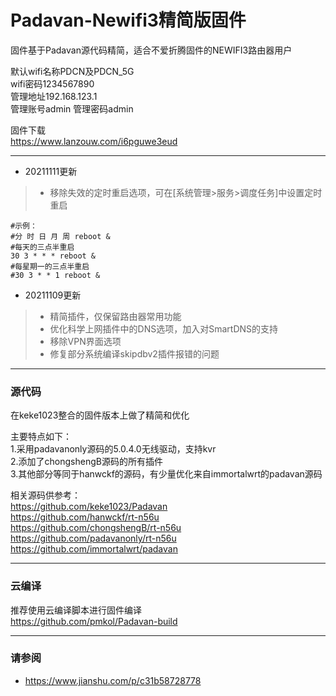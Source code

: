# Padavan-Newifi3精简版固件
固件基于Padavan源代码精简，适合不爱折腾固件的NEWIFI3路由器用户

默认wifi名称PDCN及PDCN_5G  
wifi密码1234567890  
管理地址192.168.123.1  
管理账号admin
管理密码admin 

固件下载  
https://www.lanzouw.com/i6pguwe3eud

***

- 20211111更新
>- 移除失效的定时重启选项，可在[系统管理>服务>调度任务]中设置定时重启
```shell
#示例：
#分 时 日 月 周 reboot &
#每天的三点半重启
30 3 * * * reboot &
#每星期一的三点半重启
#30 3 * * 1 reboot &
```
- 20211109更新
>- 精简插件，仅保留路由器常用功能  
>- 优化科学上网插件中的DNS选项，加入对SmartDNS的支持
>- 移除VPN界面选项
>- 修复部分系统编译skipdbv2插件报错的问题

***

### 源代码 ###
在keke1023整合的固件版本上做了精简和优化

主要特点如下：  
1.采用padavanonly源码的5.0.4.0无线驱动，支持kvr  
2.添加了chongshengB源码的所有插件  
3.其他部分等同于hanwckf的源码，有少量优化来自immortalwrt的padavan源码
  
相关源码供参考：  
https://github.com/keke1023/Padavan  
https://github.com/hanwckf/rt-n56u  
https://github.com/chongshengB/rt-n56u  
https://github.com/padavanonly/rt-n56u  
https://github.com/immortalwrt/padavan  

***

### 云编译 ###
推荐使用云编译脚本进行固件编译  
https://github.com/pmkol/Padavan-build

***

### 请参阅 ###
- https://www.jianshu.com/p/c31b58728778

